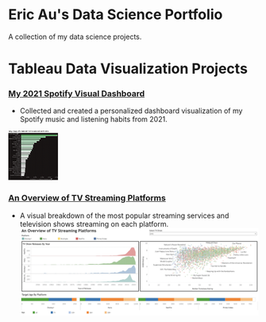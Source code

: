 # Eric Au's Data Science Portfolio
A collection of my data science projects. 


# Tableau Data Visualization Projects
### [My 2021 Spotify Visual Dashboard](https://public.tableau.com/views/My2021SpotifyVisualDashboard/SpotifyDashboard?:language=en-US&:display_count=n&:origin=viz_share_link)
* Collected and created a personalized dashboard visualization of my Spotify music and listening habits from 2021.
<img src="https://github.com/eric8395/Eric_Portfolio/blob/main/images/Screen%20Shot%202021-12-26%20at%205.11.22%20PM.png" width="100" height="100">

### [An Overview of TV Streaming Platforms](https://public.tableau.com/app/profile/eric8519/viz/AnOverviewOfTVStreamingPlatforms/Overview)
* A visual breakdown of the most popular streaming services and television shows streaming on each platform.
![](https://github.com/eric8395/Eric_Portfolio/blob/main/images/Screen%20Shot%202021-12-26%20at%205.26.50%20PM.png)


